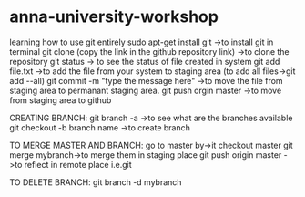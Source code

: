 # anna-university-workshop
learning how to use git entirely 
sudo apt-get install git ->to install git in terminal
git clone (copy the link in the github repository link) ->to clone the repository
git status -> to see the status of file created in system
git add file.txt ->to add the file from your system to staging area (to add all files->git add --all)
git commit -m "type the message here" ->to move the file from staging area to permanant staging area.
git push orgin master ->to move from staging area to github

CREATING BRANCH:
git branch -a ->to see what are the branches available
git checkout -b branch name ->to create branch

TO MERGE MASTER AND BRANCH:
go to master by->it checkout master
git merge mybranch->to merge them in staging place
git push origin master ->to reflect in remote place i.e.git

TO DELETE BRANCH:
 git branch -d mybranch
